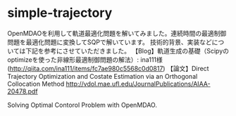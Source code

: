 # simple-trajectory
OpenMDAOを利用して軌道最適化問題を解いてみました。連続時間の最適制御問題を最適化問題に変換してSQPで解いています。
技術的背景、実装などについては下記を参考にさせていただきました。
【Blog】軌道生成の基礎（Scipyのoptimizeを使った非線形最適制御問題の解法）: ina111様
(http://qiita.com/ina111/items/fc7ae980c5568c0d0817)
【論文】Direct Trajectory Optimization and Costate Estimation via an Orthogonal Collocation Method
http://vdol.mae.ufl.edu/JournalPublications/AIAA-20478.pdf

Solving Optimal Contorol Problem with OpenMDAO. 
